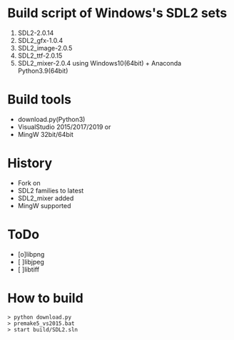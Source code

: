 # Build script of Windows's SDL2 sets
1. SDL2-2.0.14
2. SDL2_gfx-1.0.4
3. SDL2_image-2.0.5
4. SDL2_ttf-2.0.15
5. SDL2_mixer-2.0.4
using Windows10(64bit) + Anaconda Python3.9(64bit)

# Build tools
* download.py(Python3)
* VisualStudio 2015/2017/2019
 or
* MingW 32bit/64bit

# History
* Fork on
* SDL2 families to latest
* SDL2_mixer added
* MingW supported

# ToDo
* [o]libpng
* [ ]libjpeg
* [ ]libtiff

# How to build

```
> python download.py
> premake5_vs2015.bat
> start build/SDL2.sln
```

